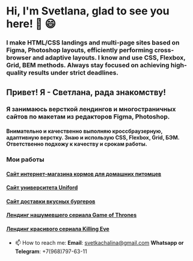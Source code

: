 # Hi, I'm Svetlana, glad to see you here! 👋 😄
### I make HTML/CSS landings and multi-page sites based on Figma, Photoshop layouts, efficiently performing cross-browser and adaptive layouts. I know and use CSS, Flexbox, Grid, BEM methods. Always stay focused on achieving high-quality results under strict deadlines. 
## Привет! Я - Светлана, рада знакомству! 
### Я занимаюсь версткой лендингов и многостраничных сайтов по макетам из редакторов Figma, Photoshop.
#### Внимательно и качественно выполняю кроссбраузерную, адаптивную верстку. Знаю и использую CSS, Flexbox, Grid, БЭМ. Ответственно подхожу к качеству и срокам работы.
### Мои работы
 #### [Сайт интернет-магазина кормов для домашних питомцев](https://svetkachalina.github.io/PedieCute/)
 #### [Сайт университета Uniford](https://svetkachalina.github.io/Uniford/)
 #### [Сайт доставки вкусных бургеров](https://svetkachalina.github.io/Module01-Burger/menu.html) 
 #### [Лендинг нашумевшего сериала Game of Thrones ](https://svetkachalina.github.io/Game-Of-Thrones/)
 #### [Лендинг красивого сериала Killing Eve](https://svetkachalina.github.io/Killing-Eve/)

 
- 📫 How to reach me: **Email**: svetkachalina@gmail.com  **Whatsapp or Telegram**: +7(968)797-63-11




<!--
**Svetkachalina/Svetkachalina** is a ✨ _special_ ✨ repository because its `README.md` (this file) appears on your GitHub profile.

Here are some ideas to get you started:

- 🔭 I’m currently working on ...
- 🌱 I’m currently learning ...
- 👯 I’m looking to collaborate on ...
- 🤔 I’m looking for help with ...
- 💬 Ask me about ...
- 📫 How to reach me: ...
- 😄 Pronouns: ...
- ⚡ Fun fact: ...
-->
